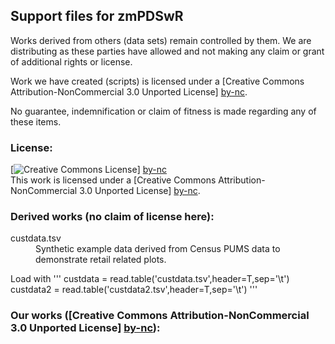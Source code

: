 ## Support files for zmPDSwR

Works derived from others (data sets) remain controlled by them.  We are distributing as these parties have allowed and not making any claim or grant of additional rights or license.

Work we have created (scripts) is licensed under a [Creative Commons Attribution-NonCommercial 3.0 Unported License] [by-nc].

No guarantee, indemnification or claim of fitness is made regarding any of these items.


### License: 

[![Creative Commons License](http://i.creativecommons.org/l/by-nc/3.0/88x31.png)] [by-nc]  
This work is licensed under a [Creative Commons Attribution-NonCommercial 3.0 Unported License] [by-nc].


### Derived works (no claim of license here):

<dl>
  <dt>custdata.tsv</dt>
    <dd>Synthetic example data derived from Census PUMS data to demonstrate retail related plots.
</dd>
</dl>    

Load with 
'''
custdata = read.table('custdata.tsv',header=T,sep='\t')
custdata2 = read.table('custdata2.tsv',header=T,sep='\t')
'''


### Our works ([Creative Commons Attribution-NonCommercial 3.0 Unported License] [by-nc]):


  [by-nc]: http://creativecommons.org/licenses/by-nc/3.0/ "Attribution-NonCommercial 3.0 Unported (CC BY-NC 3.0)"